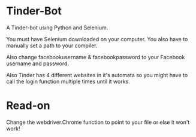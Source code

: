 # Tinder-Bot
A Tinder-bot using Python and Selenium. 

You must have Selenium downloaded on your computer. You also have to manually set a path to your compiler.


Also change facebookusername & facebookpassword to your Facebook username and password.

Also Tinder has 4 different websites in it's automata so you might have to call the login function multiple times until it works.


# Read-on

Change the webdriver.Chrome function to point to your file or else it won't work!

